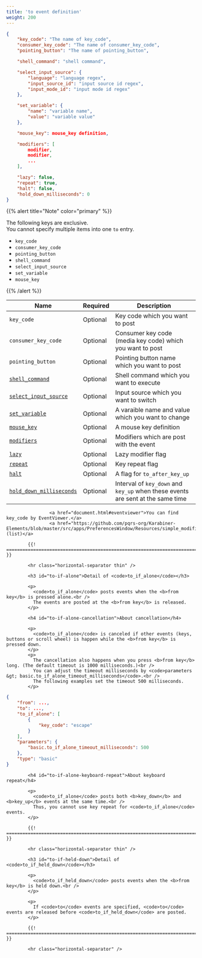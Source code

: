 ```yaml
---
title: 'to event definition'
weight: 200
---
```


```json
{
    "key_code": "The name of key_code",
    "consumer_key_code": "The name of consumer_key_code",
    "pointing_button": "The name of pointing_button",

    "shell_command": "shell command",

    "select_input_source": {
        "language": "language regex",
        "input_source_id": "input source id regex",
        "input_mode_id": "input mode id regex"
    },

    "set_variable": {
        "name": "variable name",
        "value": "variable value"
    },

    "mouse_key": mouse_key definition,

    "modifiers": [
        modifier,
        modifier,
        ...
    ],

    "lazy": false,
    "repeat": true,
    "halt": false,
    "hold_down_milliseconds": 0
}
```

{{% alert title="Note" color="primary" %}}

The following keys are exclusive.<br/>
You cannot specify multiple items into one `to` entry.

-   `key_code`
-   `consumer_key_code`
-   `pointing_button`
-   `shell_command`
-   `select_input_source`
-   `set_variable`
-   `mouse_key`

{{% /alert %}}

| Name                                                | Required | Description                                                                     |
| --------------------------------------------------- | -------- | ------------------------------------------------------------------------------- |
| `key_code`                                          | Optional | Key code which you want to post                                                 |
| `consumer_key_code`                                 | Optional | Consumer key code (media key code) which you want to post                       |
| `pointing_button`                                   | Optional | Pointing button name which you want to post                                     |
| [`shell_command`](shell-command/)                   | Optional | Shell command which you want to execute                                         |
| [`select_input_source`](select-input-source/)       | Optional | Input source which you want to switch                                           |
| [`set_variable`](set-variable/)                     | Optional | A varaible name and value which you want to change                              |
| [`mouse_key`](mouse-key/)                           | Optional | A mouse key definition                                                          |
| [`modifiers`](modifiers/)                           | Optional | Modifiers which are post with the event                                         |
| [`lazy`](lazy/)                                     | Optional | Lazy modifier flag                                                              |
| [`repeat`](repeat/)                                 | Optional | Key repeat flag                                                                 |
| [`halt`](halt/)                                     | Optional | A flag for `to_after_key_up`                                                    |
| [`hold_down_milliseconds`](hold-down-milliseconds/) | Optional | Interval of `key_down` and `key_up` when these events are sent at the same time |

```text
                <a href="document.html#eventviewer">You can find key_code by EventViewer.</a>
                <a href="https://github.com/pqrs-org/Karabiner-Elements/blob/master/src/apps/PreferencesWindow/Resources/simple_modifications.json">(list)</a>

        {{! ================================================================================ }}

        <hr class="horizontal-separator thin" />

        <h3 id="to-if-alone">Detail of <code>to_if_alone</code></h3>

        <p>
          <code>to_if_alone</code> posts events when the <b>from key</b> is pressed alone.<br />
          The events are posted at the <b>from key</b> is released.
        </p>

        <h4 id="to-if-alone-cancellation">About cancellation</h4>

        <p>
          <code>to_if_alone</code> is canceled if other events (keys, buttons or scroll wheel) is happen while the <b>from key</b> is pressed down.
        </p>
        <p>
          The cancellation also happens when you press <b>from key</b> long. (The default timeout is 1000 milliseconds.)<br />
          You can adjust the timeout milliseconds by <code>parameters &gt; basic.to_if_alone_timeout_milliseconds</code>.<br />
          The following examples set the timeout 500 milliseconds.
        </p>
```

```json
{
    "from": ...,
    "to": ...,
    "to_if_alone": [
        {
            "key_code": "escape"
        }
    ],
    "parameters": {
        "basic.to_if_alone_timeout_milliseconds": 500
    },
    "type": "basic"
}
```

```text
        <h4 id="to-if-alone-keyboard-repeat">About keyboard repeat</h4>

        <p>
          <code>to_if_alone</code> posts both <b>key_down</b> and <b>key_up</b> events at the same time.<br />
          Thus, you cannot use key repeat for <code>to_if_alone</code> events.
        </p>

        {{! ================================================================================ }}

        <hr class="horizontal-separator thin" />

        <h3 id="to-if-held-down">Detail of <code>to_if_held_down</code></h3>

        <p>
          <code>to_if_held_down</code> posts events when the <b>from key</b> is held down.<br />
        </p>

        <p>
          If <code>to</code> events are specified, <code>to</code> events are released before <code>to_if_held_down</code> are posted.
        </p>

        {{! ================================================================================ }}

        <hr class="horizontal-separator" />
```
